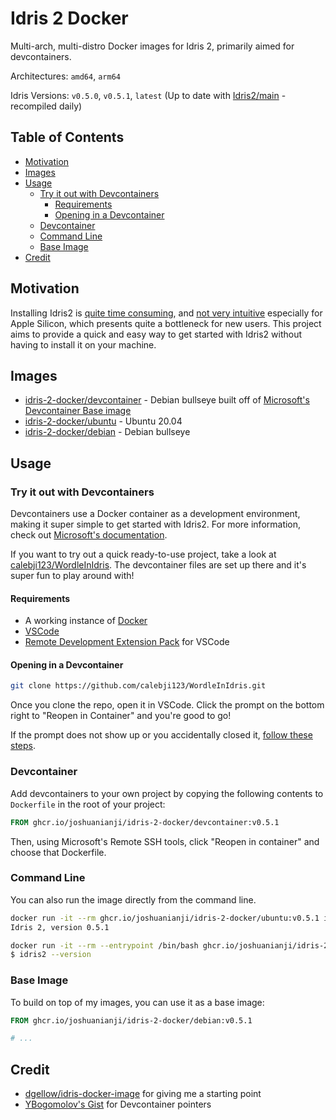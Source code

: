 # Idris 2 Docker

Multi-arch, multi-distro Docker images for Idris 2, primarily aimed for devcontainers.

Architectures: `amd64`, `arm64`

Idris Versions: `v0.5.0`, `v0.5.1`, `latest` (Up to date with [Idris2/main](https://github.com/idris-lang/Idris2/tree/main) - recompiled daily)

## Table of Contents

* [Motivation](#motivation)
* [Images](#images)
* [Usage](#usage)
  * [Try it out with Devcontainers](#try-it-out-with-devcontainers)
    * [Requirements](#requirements)
    * [Opening in a Devcontainer](#opening-in-a-devcontainer)
  * [Devcontainer](#devcontainer)
  * [Command Line](#command-line)
  * [Base Image](#base-image)
* [Credit](#credit)

## Motivation

Installing Idris2 is [quite time consuming](https://www.reddit.com/r/Idris/comments/wyox7i/building_idris2_for_apple_silicon_as_of_august/), and [not very intuitive](https://github.com/idris-lang/Idris2/issues/2404) especially for Apple Silicon, which presents quite a bottleneck for new users. This project aims to provide a quick and easy way to get started with Idris2 without having to install it on your machine.

## Images

* [idris-2-docker/devcontainer](https://github.com/joshuanianji/idris-2-docker/pkgs/container/idris-2-docker%2Fdevcontainer) - Debian bullseye built off of [Microsoft's Devcontainer Base image](https://github.com/microsoft/vscode-dev-containers/tree/main/containers/debian)
* [idris-2-docker/ubuntu](https://github.com/joshuanianji/idris-2-docker/pkgs/container/idris-2-docker%2Fubuntu) - Ubuntu 20.04
* [idris-2-docker/debian](https://github.com/joshuanianji/idris-2-docker/pkgs/container/idris-2-docker%2Fdebian) - Debian bullseye

## Usage

### Try it out with Devcontainers

Devcontainers use a Docker container as a development environment, making it super simple to get started with Idris2. For more information, check out [Microsoft's documentation](https://code.visualstudio.com/docs/remote/containers).

If you want to try out a quick ready-to-use project, take a look at [calebji123/WordleInIdris](https://github.com/calebji123/WordleInIdris). The devcontainer files are set up there and it's super fun to play around with!

#### Requirements

* A working instance of [Docker](https://docs.docker.com/get-docker/)
* [VSCode](https://code.visualstudio.com/download)
* [Remote Development Extension Pack](https://marketplace.visualstudio.com/items?itemName=ms-vscode-remote.vscode-remote-extensionpack) for VSCode

#### Opening in a Devcontainer

```bash
git clone https://github.com/calebji123/WordleInIdris.git
```

Once you clone the repo, open it in VSCode. Click the prompt on the bottom right to "Reopen in Container" and you're good to go!

If the prompt does not show up or you accidentally closed it, [follow these steps](https://code.visualstudio.com/docs/remote/containers#_quick-start-open-an-existing-folder-in-a-container).

### Devcontainer

Add devcontainers to your own project by copying the following contents to `Dockerfile` in the root of your project:

```dockerfile
FROM ghcr.io/joshuanianji/idris-2-docker/devcontainer:v0.5.1
```

Then, using Microsoft's Remote SSH tools, click "Reopen in container" and choose that Dockerfile.

### Command Line

You can also run the image directly from the command line.

```bash
docker run -it --rm ghcr.io/joshuanianji/idris-2-docker/ubuntu:v0.5.1 idris2 --version
Idris 2, version 0.5.1

docker run -it --rm --entrypoint /bin/bash ghcr.io/joshuanianji/idris-2-docker/debian:v0.5.1
$ idris2 --version
```

### Base Image

To build on top of my images, you can use it as a base image:

```dockerfile
FROM ghcr.io/joshuanianji/idris-2-docker/debian:v0.5.1

# ...
```

## Credit

* [dgellow/idris-docker-image](https://github.com/dgellow/idris-docker-image) for giving me a starting point
* [YBogomolov's Gist](https://gist.github.com/YBogomolov/dc49c610cf7d92c60fb4678bae3ab753) for Devcontainer pointers
